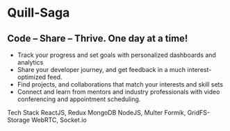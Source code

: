 # Quill-Saga

## Code – Share – Thrive. One day at a time!

- Track your progress and set goals with personalized dashboards and analytics
- Share your developer journey, and get feedback in a much interest-optimized feed.
- Find projects, and collaborations that match your interests and skill sets
- Connect and learn from mentors and industry professionals with video conferencing and appointment scheduling.

Tech Stack
 ReactJS, Redux
 MongoDB
 NodeJS, Multer
 Formik, GridFS-Storage
 WebRTC, Socket.io
